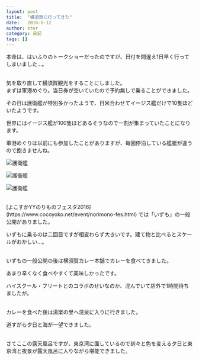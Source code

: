 ```yaml
---
layout: post
title:  "横須賀に行ってきた"
date:   2016-6-12
author: kter
category: 日記
tags: []
---
```


本命は、はいふりのトークショーだったのですが、日付を間違え1日早く行ってしまいました…。

<br />
気を取り直して横須賀観光をすることにしました。

<br />
まずは軍港めぐり。当日券が空いていたので予約無しで乗ることができました。

その日は護衛艦が特別多かったようで、日米合わせてイージス艦だけで10隻ほどいたようです。

世界にはイージス艦が100隻ほどあるそうなので一割が集まっていたことになります。

軍港めぐりは以前にも参加したことがありますが、毎回停泊している艦艇が違うので飽きませんね。

![護衛艦](http://img.kter.jp/2016/0612/ship1.jpg)

![護衛艦](http://img.kter.jp/2016/0612/ship2.jpg)

![護衛艦](http://img.kter.jp/2016/0612/ship3.jpg)

<br />
[よこすかYYのりものフェスタ2016](https://www.cocoyoko.net/event/norimono-fes.html) では「いずも」の一般公開がありました。


いずもに乗るのは二回目ですが相変わらず大きいです。建て物と比べるとスケールがおかしい…。

<br />
いずもの一般公開の後は横須賀カレー本舗でカレーを食べてきました。

あまり辛くなく食べやすくて美味しかったです。

ハイスクール・フリートとのコラボのせいなのか、混んでいて店外で1時間待ちましたが。

<br />
カレーを食べた後は湯楽の里へ温泉に入りに行きました。

道すがら夕日と海が一望できました。

<br />
さてここの露天風呂ですが、東京湾に面しているので刻々と色を変える夕日と東京湾と夜景が露天風呂に入りながら堪能できました。

